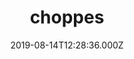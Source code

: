 ---
date: 2019-08-14T12:28:36.000Z
title: choppes
latitude: 46.8113579009111
longitude: 0.16233943800319783
category: checkin
---